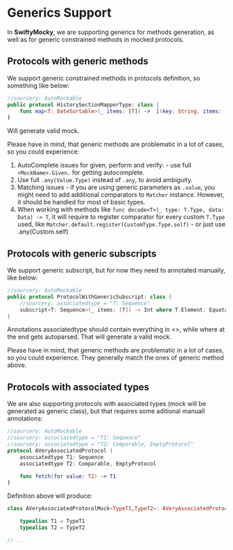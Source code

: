 # Generics Support

In **SwiftyMocky**, we are supporting generics for methods generation, as well as for generic constrained methods in mocked protocols.

## Protocols with generic methods

We support generic constrained methods in protocols definition, so something like below:

```swift
//sourcery: AutoMockable
public protocol HistorySectionMapperType: class {
    func map<T: DateSortable>(_ items: [T]) ->  [(key: String, items: [T])]
}
```

Will generate valid mock.

Please have in mind, that generic methods are problematic in a lot of cases, so you could experience:

1. AutoComplete issues for given, perform and verify: - use full `<MockName>.Given.` for getting autocomplete.
1. Use full `.any(Value.Type)` instead of `.any`, to avoid ambiguity.
1. Matching issues - if you are using generic parameters as `.value`, you might need to add additional comparators to `Matcher` instance. However, it should be handled for most of basic types.
1. When working with methods like `func decode<T>(_ type: T.Type, data: Data) -> T`, it will require to register comparator for every custom `T.Type` used, like `Matcher.default.register(CustomType.Type.self)` - or just use .any(Custom.self)

## Protocols with generic subscripts

We support generic subscript, but for now they need to annotated manually, like below:

```swift
//sourcery: AutoMockable
public protocol ProtocolWithGenericSubscript: class {
    //sourcery: associatedtype = "T: Sequence"
    subscript<T: Sequence>(_ items: [T]) -> Int where T.Element: Equatable { get set }
}
```

Annotations associatedtype should contain everything in <>, while where at the end gets autoparsed. That will generate a valid mock.

Please have in mind, that generic methods are problematic in a lot of cases, so you could experience. They generally match the ones of generic method above.

## Protocols with associated types

We are also supporting protocols with associated types (mock will be generated as generic class), but that requires some aditional manuall annotations:

```swift
//sourcery: AutoMockable
//sourcery: associatedtype = "T1: Sequence"
//sourcery: associatedtype = "T2: Comparable, EmptyProtocol"
protocol AVeryAssociatedProtocol {
    associatedtype T1: Sequence
    associatedtype T2: Comparable, EmptyProtocol

    func fetch(for value: T2) -> T1
}
```

Definition above will produce:

```swift
class AVeryAssociatedProtocolMock<TypeT1,TypeT2>: AVeryAssociatedProtocol, Mock where TypeT1: Sequence, TypeT2: Comparable, TypeT2: EmptyProtocol {

	typealias T1 = TypeT1
	typealias T2 = TypeT2

// ...
```
